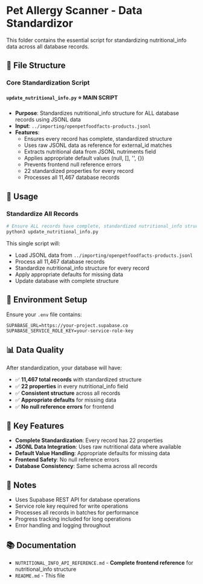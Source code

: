 # Pet Allergy Scanner - Data Standardizor

This folder contains the essential script for standardizing nutritional_info data across all database records.

## 📁 **File Structure**

### **Core Standardization Script**

#### `update_nutritional_info.py` ⭐ **MAIN SCRIPT**
- **Purpose**: Standardizes nutritional_info structure for ALL database records using JSONL data
- **Input**: `../importing/openpetfoodfacts-products.jsonl`
- **Features**:
  - Ensures every record has complete, standardized structure
  - Uses raw JSONL data as reference for external_id matches
  - Extracts nutritional data from JSONL nutriments field
  - Applies appropriate default values (null, [], '', {})
  - Prevents frontend null reference errors
  - 22 standardized properties for every record
  - Processes all 11,467 database records

## 🚀 **Usage**

### **Standardize All Records**
```bash
# Ensure ALL records have complete, standardized nutritional_info structure
python3 update_nutritional_info.py
```

This single script will:
- Load JSONL data from `../importing/openpetfoodfacts-products.jsonl`
- Process all 11,467 database records
- Standardize nutritional_info structure for every record
- Apply appropriate defaults for missing data
- Update database with complete structure

## 🔧 **Environment Setup**

Ensure your `.env` file contains:
```env
SUPABASE_URL=https://your-project.supabase.co
SUPABASE_SERVICE_ROLE_KEY=your-service-role-key
```

## 📊 **Data Quality**

After standardization, your database will have:
- ✅ **11,467 total records** with standardized structure
- ✅ **22 properties** in every nutritional_info field
- ✅ **Consistent structure** across all records
- ✅ **Appropriate defaults** for missing data
- ✅ **No null reference errors** for frontend

## 🎯 **Key Features**

- **Complete Standardization**: Every record has 22 properties
- **JSONL Data Integration**: Uses raw nutritional data where available
- **Default Value Handling**: Appropriate defaults for missing data
- **Frontend Safety**: No null reference errors
- **Database Consistency**: Same schema across all records

## 📝 **Notes**

- Uses Supabase REST API for database operations
- Service role key required for write operations
- Processes all records in batches for performance
- Progress tracking included for long operations
- Error handling and logging throughout

## 📚 **Documentation**

- `NUTRITIONAL_INFO_API_REFERENCE.md` - **Complete frontend reference** for nutritional_info structure
- `README.md` - This file
